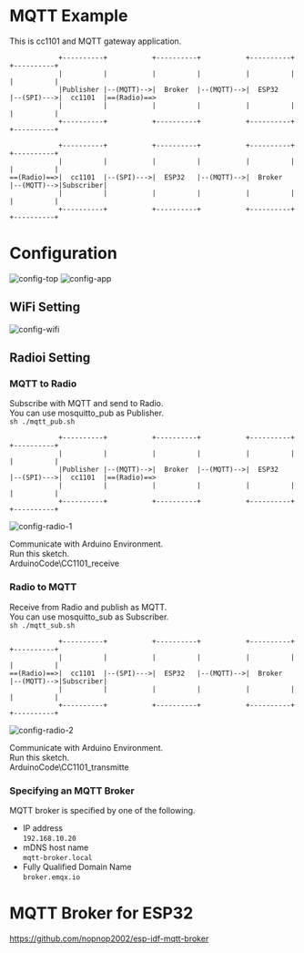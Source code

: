 # MQTT Example   
This is cc1101 and MQTT gateway application.   
```
            +----------+           +----------+           +----------+           +----------+
            |          |           |          |           |          |           |          |
            |Publisher |--(MQTT)-->|  Broker  |--(MQTT)-->|  ESP32   |--(SPI)--->|  cc1101  |==(Radio)==>
            |          |           |          |           |          |           |          |
            +----------+           +----------+           +----------+           +----------+

            +----------+           +----------+           +----------+           +----------+
            |          |           |          |           |          |           |          |
==(Radio)==>|  cc1101  |--(SPI)--->|  ESP32   |--(MQTT)-->|  Broker  |--(MQTT)-->|Subscriber|
            |          |           |          |           |          |           |          |
            +----------+           +----------+           +----------+           +----------+
```



# Configuration
![config-top](https://github.com/nopnop2002/esp-idf-cc1101/assets/6020549/ffbe9b7d-04b3-4929-9f5a-b3f9c588bcfe)
![config-app](https://github.com/nopnop2002/esp-idf-cc1101/assets/6020549/cf5df880-3012-4ca5-82fd-ef2cb445995a)


## WiFi Setting

![config-wifi](https://github.com/nopnop2002/esp-idf-cc1101/assets/6020549/b5fd7791-b350-4831-bb03-b87d473f7bcf)


## Radioi Setting

### MQTT to Radio
Subscribe with MQTT and send to Radio.   
You can use mosquitto_pub as Publisher.   
```sh ./mqtt_pub.sh```

```
            +----------+           +----------+           +----------+           +----------+
            |          |           |          |           |          |           |          |
            |Publisher |--(MQTT)-->|  Broker  |--(MQTT)-->|  ESP32   |--(SPI)--->|  cc1101  |==(Radio)==>
            |          |           |          |           |          |           |          |
            +----------+           +----------+           +----------+           +----------+
```

![config-radio-1](https://github.com/nopnop2002/esp-idf-cc1101/assets/6020549/db337006-a8ef-44e1-8463-317352997e4d)


Communicate with Arduino Environment.   
Run this sketch.   
ArduinoCode\CC1101_receive   


### Radio to MQTT
Receive from Radio and publish as MQTT.   
You can use mosquitto_sub as Subscriber.   
```sh ./mqtt_sub.sh```

```
            +----------+           +----------+           +----------+           +----------+
            |          |           |          |           |          |           |          |
==(Radio)==>|  cc1101  |--(SPI)--->|  ESP32   |--(MQTT)-->|  Broker  |--(MQTT)-->|Subscriber|
            |          |           |          |           |          |           |          |
            +----------+           +----------+           +----------+           +----------+
```

![config-radio-2](https://github.com/nopnop2002/esp-idf-cc1101/assets/6020549/50627a8b-8d86-41bd-9dc6-4bb438b71b84)


Communicate with Arduino Environment.   
Run this sketch.   
ArduinoCode\CC1101_transmitte   


### Specifying an MQTT Broker   
MQTT broker is specified by one of the following.   
- IP address   
 ```192.168.10.20```   
- mDNS host name   
 ```mqtt-broker.local```   
- Fully Qualified Domain Name   
 ```broker.emqx.io```


# MQTT Broker for ESP32   
https://github.com/nopnop2002/esp-idf-mqtt-broker
